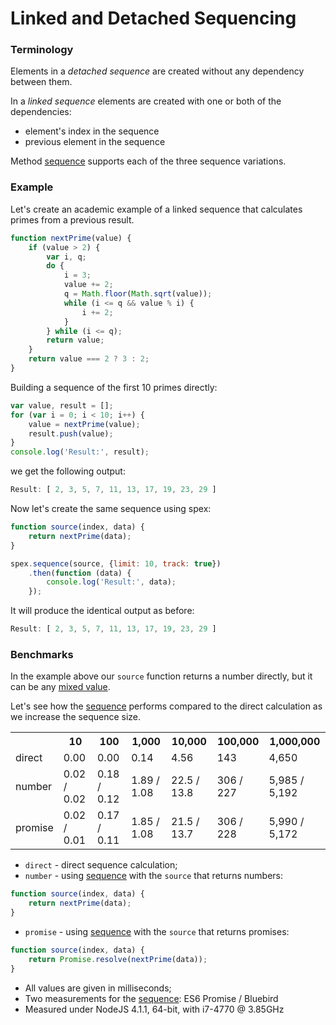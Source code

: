# Linked and Detached Sequencing

### Terminology

Elements in a *detached sequence* are created without any dependency between them.

In a *linked sequence* elements are created with one or both of the dependencies:
  
* element's index in the sequence
* previous element in the sequence

Method [sequence] supports each of the three sequence variations.

### Example

Let's create an academic example of a linked sequence that calculates primes from a previous result.

```javascript
function nextPrime(value) {
    if (value > 2) {
        var i, q;
        do {
            i = 3;
            value += 2;
            q = Math.floor(Math.sqrt(value));
            while (i <= q && value % i) {
                i += 2;
            }
        } while (i <= q);
        return value;
    }
    return value === 2 ? 3 : 2;
}
```

Building a sequence of the first 10 primes directly:

```javascript
var value, result = [];
for (var i = 0; i < 10; i++) {
    value = nextPrime(value);
    result.push(value);
}
console.log('Result:', result);
```

we get the following output:

```javascript
Result: [ 2, 3, 5, 7, 11, 13, 17, 19, 23, 29 ]
```

Now let's create the same sequence using spex:

```javascript
function source(index, data) {
    return nextPrime(data);
}

spex.sequence(source, {limit: 10, track: true})
    .then(function (data) {
        console.log('Result:', data);
    });
```

It will produce the identical output as before:

```javascript
Result: [ 2, 3, 5, 7, 11, 13, 17, 19, 23, 29 ]
```

### Benchmarks

In the example above our `source` function returns a number directly, but it can be any [mixed value].

Let's see how the [sequence] performs compared to the direct calculation as we increase the sequence size.

<table>
   <tr>
    <th></th>
    <th>10</th>
    <th>100</th>
    <th>1,000</th>
    <th>10,000</th>
    <th>100,000</th>
    <th>1,000,000</th>
   </tr>
   <tr>
    <td>direct</td>
    <td>0.00</td>
    <td>0.00</td>
    <td>0.14</td>
    <td>4.56</td>
    <td>143</td>
    <td>4,650</td>
   </tr>
   <tr>
    <td>number</td>
    <td>0.02 / 0.02</td>
    <td>0.18 / 0.12</td>
    <td>1.89 / 1.08</td>
    <td>22.5 / 13.8</td>
    <td>306 / 227</td>
    <td>5,985 / 5,192</td>
   </tr>
   <tr>
    <td>promise</td>
    <td>0.02 / 0.01</td>
    <td>0.17 / 0.11</td>
    <td>1.85 / 1.08</td>
    <td>21.5 / 13.7</td>
    <td>306 / 228</td>
    <td>5,990 / 5,172</td>
   </tr>   
</table>

* `direct` - direct sequence calculation;
* `number` - using [sequence] with the `source` that returns numbers:
```javascript
function source(index, data) {
    return nextPrime(data);
}
```
* `promise` - using [sequence] with the `source` that returns promises:
```javascript
function source(index, data) {
    return Promise.resolve(nextPrime(data));
}
```
* All values are given in milliseconds;
* Two measurements for the [sequence]: ES6 Promise / Bluebird
* Measured under NodeJS 4.1.1, 64-bit, with i7-4770 @ 3.85GHz

[mixed value]:https://github.com/vitaly-t/spex/wiki/Mixed-Values
[sequence]:https://github.com/vitaly-t/spex/blob/master/docs/code/sequence.md
[Bluebird]:https://github.com/petkaantonov/bluebird

